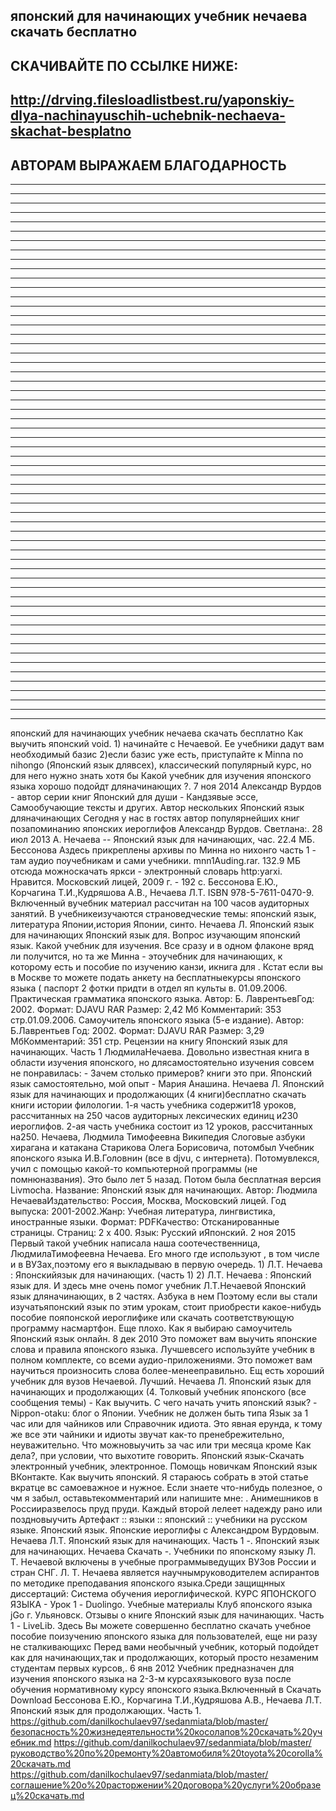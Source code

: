 японский для начинающих учебник нечаева скачать бесплатно
--------------------------------------------------
СКАЧИВАЙТЕ ПО ССЫЛКЕ НИЖЕ:
--------------------------------------------------
http://drving.filesloadlistbest.ru/yaponskiy-dlya-nachinayuschih-uchebnik-nechaeva-skachat-besplatno
--------------------------------------------------
АВТОРАМ ВЫРАЖАЕМ БЛАГОДАРНОСТЬ
--------------------------------------------------
--------------------------------------------------
--------------------------------------------------
--------------------------------------------------
--------------------------------------------------
--------------------------------------------------
--------------------------------------------------
--------------------------------------------------
--------------------------------------------------
--------------------------------------------------
--------------------------------------------------
--------------------------------------------------
--------------------------------------------------
--------------------------------------------------
--------------------------------------------------
--------------------------------------------------
--------------------------------------------------
--------------------------------------------------
--------------------------------------------------
--------------------------------------------------
--------------------------------------------------
--------------------------------------------------
--------------------------------------------------
--------------------------------------------------
--------------------------------------------------
--------------------------------------------------
--------------------------------------------------
--------------------------------------------------
--------------------------------------------------
--------------------------------------------------
--------------------------------------------------
--------------------------------------------------
--------------------------------------------------
--------------------------------------------------
--------------------------------------------------
--------------------------------------------------
--------------------------------------------------
--------------------------------------------------
--------------------------------------------------
--------------------------------------------------
--------------------------------------------------
--------------------------------------------------
--------------------------------------------------
--------------------------------------------------
--------------------------------------------------
--------------------------------------------------
--------------------------------------------------
--------------------------------------------------
--------------------------------------------------
--------------------------------------------------
--------------------------------------------------
--------------------------------------------------
--------------------------------------------------
--------------------------------------------------
--------------------------------------------------
--------------------------------------------------
--------------------------------------------------
--------------------------------------------------
--------------------------------------------------
японский для начинающих учебник нечаева скачать бесплатно Как выучить японский  void. 1) начинайте с Нечаевой. Ее учебники дадут вам необходимый базис 2)если базис уже есть, приступайте к Minna no nihongo (Японский язык длявсех), классический популярный курс, но для него нужно знать хотя бы Какой учебник для изучения японского языка хорошо подойдт дляначинающих ?. 7 ноя 2014  Александр Вурдов - автор серии книг Японский для души - Кандзявые эссе, Самообучающие тексты и других. Автор нескольких  Японский язык дляначинающих  Сегодня у нас в гостях автор популярнейших книг позапоминанию японских иероглифов Александр Вурдов. Светлана:. 28 июл 2013  А. Нечаева -- Японский язык для начинающих, час. 22.4 МБ. Бессонова  Аздесь прикреплены архивы по Минна но нихонго часть 1 - там аудио поучебникам и сами учебники. mnn1Auding.rar. 132.9 МБ  отсюда можноскачать яркси - электронный словарь http:yarxi. Нравится. Московский лицей, 2009 г. - 192 с. Бессонова Е.Ю., Корчагина Т.И.,Кудряшова А.В., Нечаева Л.Т. ISBN 978-5-7611-0470-9. Включенный вучебник материал рассчитан на 100 часов аудиторных занятий. В учебникеизучаются страноведческие темы: японский язык, литература Японии,история Японии, синто. Нечаева Л. Японский язык для начинающих  Японский язык для. Вопрос изучающим японский язык. Какой учебник для изучения. Все сразу и в одном флаконе вряд ли получится, но та же Минна - этоучебник для начинающих, к которому есть и пособие по изучению канзи, икнига для . Кстат если вы в Москве то можете подать анкету на бесплатныекурсы японского языка ( паспорт 2 фотки придти в отдел яп культы в. 01.09.2006. Практическая грамматика японского языка. Автор: Б. ЛаврентьевГод: 2002. Формат: DJAVU  RAR Размер: 2,42 Мб Комментарий: 353 стр.01.09.2006. Самоучитель японского языка (5-е издание). Автор: Б.Лаврентьев Год: 2002. Формат: DJAVU  RAR Размер: 3,29 МбКомментарий: 351 стр. Рецензии на книгу Японский язык для начинающих. Часть 1 ЛюдмилаНечаева. Довольно известная книга в области изучения японского, но длясамостоятельно изучения совсем не понравилась: - Зачем столько примеров?  книги это при. Японский язык самостоятельно, мой опыт - Мария Анашина. Нечаева Л. Японский язык для начинающих и продолжающих (4 книги)бесплатно скачать книги истории филологии.  1-я часть учебника содержит18 уроков, рассчитанных на 250 часов аудиторных лексических единиц и230 иероглифов. 2-ая часть учебника состоит из 12 уроков, рассчитанных на250. Нечаева, Людмила Тимофеевна  Википедия
Слоговые азбуки хирагана и катакана Старикова Олега Борисовича, потомбыл Учебник японского языка И.В.Головнин (все в djvu, с интернета). Потомувлекся, учил с помощью какой-то компьютерной программы (не помнюназвания). Это было лет 5 назад. Потом была бесплатная версия Livmocha. Название: Японский язык для начинающих. Автор: Людмила НечаеваИздательство: Россия, Москва, Московский лицей. Год выпуска: 2001-2002.Жанр: Учебная литература, лингвистика, иностранные языки. Формат: PDFКачество: Отсканированные страницы. Страниц: 2 x  400. Язык: Русский иЯпонский. 2 ноя 2015  Первый такой учебник написала наша соотечественница, ЛюдмилаТимофеевна Нечаева. Его много где используют , в том числе и в ВУЗах,поэтому его я выкладываю в первую очередь. 1) Л.Т. Нечаева : Японскийязык для начинающих. (часть 1) 2) Л.Т. Нечаева : Японский язык для. И здесь мне очень помог учебник Л.Т.Нечаевой Японский язык дляначинающих, в 2 частях. Азбука в нем  Поэтому если вы стали изучатьяпонский язык по этим урокам, стоит приобрести какое-нибудь пособие пояпонской иероглифике или скачать соответствующую программу насмартфон. Еще плохо. Как я выбираю самоучитель  Японский язык онлайн. 8 дек 2010  Это поможет вам выучить японские слова и правила японского языка. Лучшевсего используйте учебник в полном комплекте, со всеми аудио-приложениями. Это поможет вам научиться произносить слова более-менееправильно. Ещ есть хороший учебник для вузов Нечаевой. Лучший. Нечаева Л. Японский язык для начинающих и продолжающих (4. Толковый учебник японского (все сообщения темы) - Как выучить. С чего начать учить японский язык? - Nippon-otaku: блог о Японии. Учебник не должен быть типа  Язык за 1 час или для чайников или Справочник идиота. Это явная ерунда, к тому же все эти чайники и идиоты звучат как-то пренебрежительно, неуважительно. Что можновыучить за час или три месяца кроме Как дела?, при условии, что выхотите говорить. Японский язык-Скачать электронный учебник, электронное. Помощь новичкам  Японский язык  ВКонтакте. Как выучить японский. Я стараюсь собрать в этой статье вкратце вс самоеважное и нужное. Если знаете что-нибудь полезное, о чм я забыл, оставьтекомментарий или напишите мне: . Анимешников в Россииразвелось пруд пруди. Каждый второй лелеет надежду рано или поздновыучить
Артефакт :: языки :: японский :: учебники на русском языке. Японский язык. Японские иероглифы с Александром Вурдовым. Нечаева Л.Т. Японский язык для начинающих. Часть 1 -. Японский язык для начинающих. Нечаева  Скачать -. Учебники по японскому языку Л. Т. Нечаевой включены в учебные программыведущих ВУЗов России и стран СНГ. Л. Т. Нечаева является научнымруководителем аспирантов по методике преподавания японского языка.Среди защищнных диссертаций: Система обучения иероглифической. КУРС ЯПОНСКОГО ЯЗЫКА  - Урок 1 - Duolingo. Учебные материалы  Клуб японского языка jGo г. Ульяновск. Отзывы о книге Японский язык для начинающих. Часть 1 - LiveLib. Здесь Вы можете совершенно бесплатно скачать учебное пособие поизучению японского языка для пользователей, еще ни разу не сталкивающихс  Перед вами необычный учебник, который подойдет как для начинающих,так и продолжающих, который просто незаменим студентам первых курсов,. 6 янв 2012  Учебник предназначен для изучения японского языка на 2-3-м курсахязыкового вуза после обучения нормативному курсу японского языка.Включенный в  Скачать  Download  Бессонова Е.Ю., Корчагина Т.И.,Кудряшова А.В., Нечаева Л.Т. Японский язык для продолжающих. Часть 1.
https://github.com/danilkochulaev97/sedanmiata/blob/master/безопасность%20жизнедеятельности%20косолапов%20скачать%20учебник.md
https://github.com/danilkochulaev97/sedanmiata/blob/master/руководство%20по%20ремонту%20автомобиля%20toyota%20corolla%20скачать.md
https://github.com/danilkochulaev97/sedanmiata/blob/master/соглашение%20о%20расторжении%20договора%20услуги%20образец%20скачать.md